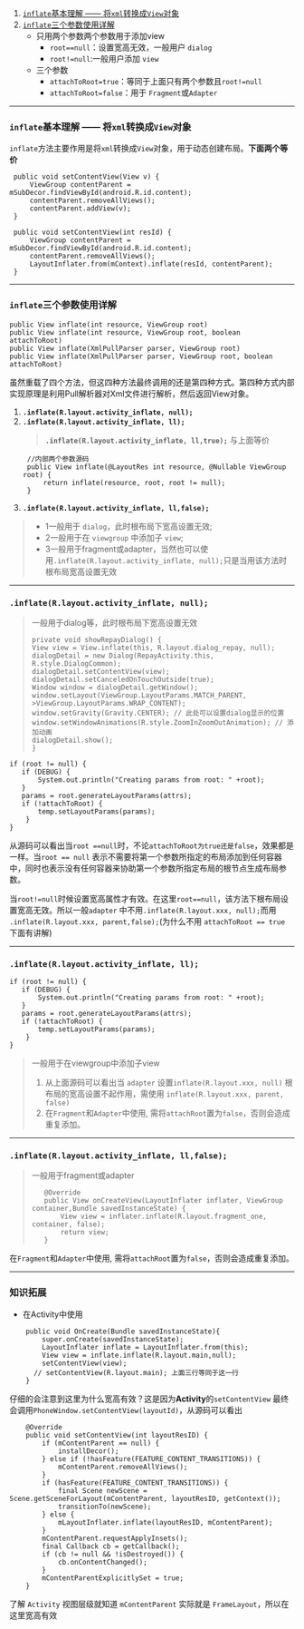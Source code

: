 1. [ `inflate`基本理解 —— 将`xml`转换成`View`对象](#asview)
2. [`inflate`三个参数使用详解](#detail)
    - 只用两个参数两个参数用于添加view
        - `root==null`：设置宽高无效，一般用户 `dialog`
        - `root!=null`:一般用户添加 `view`
    - 三个参数 
        - `attachToRoot=true`：等同于上面只有两个参数且`root!=null`
        - `attachToRoot=false`：用于 `Fragment`或`Adapter`

----------------------------
### <span id = "asview">`inflate`基本理解 —— 将`xml`转换成`View`对象</span>

`inflate`方法主要作用是将`xml`转换成`View`对象，用于动态创建布局。**下面两个等价**

   ```agsl
    public void setContentView(View v) {
        ViewGroup contentParent = mSubDecor.findViewById(android.R.id.content);
        contentParent.removeAllViews();
        contentParent.addView(v);
    }
   ```

   ```agsl
    public void setContentView(int resId) {
        ViewGroup contentParent = mSubDecor.findViewById(android.R.id.content);
        contentParent.removeAllViews();
        LayoutInflater.from(mContext).inflate(resId, contentParent);
    }
   ```



----------------------------

### <span id = "detail">`inflate`三个参数使用详解</span>


```
public View inflate(int resource, ViewGroup root)
public View inflate(int resource, ViewGroup root, boolean attachToRoot)
public View inflate(XmlPullParser parser, ViewGroup root)
public View inflate(XmlPullParser parser, ViewGroup root, boolean attachToRoot)
```

虽然重载了四个方法，但这四种方法最终调用的还是第四种方式。第四种方式内部实现原理是利用Pull解析器对Xml文件进行解析，然后返回View对象。

1. **`.inflate(R.layout.activity_inflate, null);`**
2. **`.inflate(R.layout.activity_inflate, ll);`**
   > **`.inflate(R.layout.activity_inflate, ll,true);`** 与上面等价
   ```agsl
    //内部两个参数源码
    public View inflate(@LayoutRes int resource, @Nullable ViewGroup root) {
        return inflate(resource, root, root != null);
    }
   ```
3. **`.inflate(R.layout.activity_inflate, ll,false);`**

   
> - 1一般用于 `dialog`，此时根布局下宽高设置无效;
> - 2一般用于在 `viewgroup` 中添加子 `view`;
> - 3一般用于fragment或adapter，当然也可以使用`.inflate(R.layout.activity_inflate, null);`只是当用该方法时根布局宽高设置无效

----------------------

### `.inflate(R.layout.activity_inflate, null);`

> 一般用于dialog等，此时根布局下宽高设置无效
>```
> private void showRepayDialog() {
> View view = View.inflate(this, R.layout.dialog_repay, null);
> dialogDetail = new Dialog(RepayActivity.this, R.style.DialogCommon);
> dialogDetail.setContentView(view);
> dialogDetail.setCanceledOnTouchOutside(true);
> Window window = dialogDetail.getWindow();
> window.setLayout(ViewGroup.LayoutParams.MATCH_PARENT, >ViewGroup.LayoutParams.WRAP_CONTENT);
> window.setGravity(Gravity.CENTER); // 此处可以设置dialog显示的位置
> window.setWindowAnimations(R.style.ZoomInZoomOutAnimation); // 添加动画
> dialogDetail.show();
> }
>```

```
if (root != null) {
   if (DEBUG) {
       System.out.println("Creating params from root: " +root);
   }
   params = root.generateLayoutParams(attrs);
   if (!attachToRoot) {
       temp.setLayoutParams(params);
    }
}
```

从源码可以看出当`root ==null`时，不论`attachToRoot为true还是false`，效果都是一样。当`root == null`
表示不需要将第一个参数所指定的布局添加到任何容器中，同时也表示没有任何容器来协助第一个参数所指定布局的根节点生成布局参数。

当`root!=null`时候设置宽高属性才有效。在这里`root==null`，该方法下根布局设置宽高无效。所以一般`adapter`
中不用`.inflate(R.layout.xxx, null);`而用
`.inflate(R.layout.xxx, parent,false);`(为什么不用 `attachToRoot == true` 下面有讲解)


----------------------------------

### `.inflate(R.layout.activity_inflate, ll);`

```
if (root != null) {
   if (DEBUG) {
       System.out.println("Creating params from root: " +root);
   }
   params = root.generateLayoutParams(attrs);
   if (!attachToRoot) {
       temp.setLayoutParams(params);
    }
}
```
> 一般用于在viewgroup中添加子view
>1. 从上面源码可以看出当 `adapter` 设置`inflate(R.layout.xxx, null)` 根布局的宽高设置不起作用，需使用 `inflate(R.layout.xxx, parent, false)`
>2. 在`Fragment`和`Adapter`中使用, 需将`attachRoot`置为`false`，否则会造成重复添加。

------------------------------------------

### `.inflate(R.layout.activity_inflate, ll,false);`

> 一般用于fragment或adapter
>```
>    @Override
>    public View onCreateView(LayoutInflater inflater, ViewGroup container,Bundle savedInstanceState) {
>        View view = inflater.inflate(R.layout.fragment_one, container, false);
>        return view;
>    }
>```
在`Fragment`和`Adapter`中使用, 需将`attachRoot`置为`false`，否则会造成重复添加。

---------------------------------------------

### 知识拓展

- 在Activity中使用

```
    public void OnCreate(Bundle savedInstanceState){
        super.onCreate(savedInstanceState);
        LayoutInflater inflate = LayoutInflater.from(this);
        View view = inflate.inflate(R.layout.main,null);
        setContentView(view);
      // setContentView(R.layout.main); 上面三行等同于这一行
    }
```

仔细的会注意到这里为什么宽高有效？这是因为**Activity**的`setContentView`
最终会调用`PhoneWindow.setContentView(layoutId)`，从源码可以看出

```
    @Override
    public void setContentView(int layoutResID) {
        if (mContentParent == null) {
            installDecor();
        } else if (!hasFeature(FEATURE_CONTENT_TRANSITIONS)) {
            mContentParent.removeAllViews();
        }
        if (hasFeature(FEATURE_CONTENT_TRANSITIONS)) {
            final Scene newScene = Scene.getSceneForLayout(mContentParent, layoutResID, getContext());
            transitionTo(newScene);
        } else {
            mLayoutInflater.inflate(layoutResID, mContentParent);
        }
        mContentParent.requestApplyInsets();
        final Callback cb = getCallback();
        if (cb != null && !isDestroyed()) {
            cb.onContentChanged();
        }
        mContentParentExplicitlySet = true;
    }
```

了解 `Activity` 视图层级就知道 `mContentParent` 实际就是 `FrameLayout`，所以在这里宽高有效
